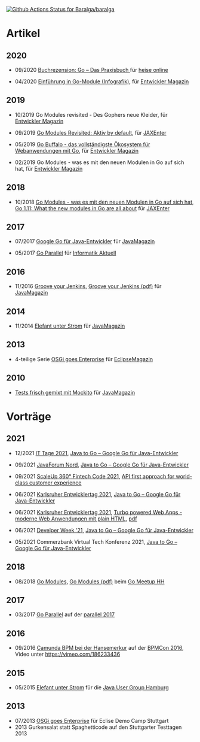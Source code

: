 [![Github Actions Status for Baralga/baralga](https://github.com/remast/remast.github.io/workflows/Build/badge.svg)](https://github.com/remast/remast.github.io/actions) 

# Artikel

## 2020

* 09/2020 [Buchrezension: Go – Das Praxisbuch ](https://www.heise.de/hintergrund/Buchrezension-Go-Das-Praxisbuch-4888936.html) für [heise online](https://www.heise.de/)

* 04/2020 [Einführung in Go-Module (Infografik)](https://kiosk.entwickler.de/entwickler-magazin/entwickler-magazin-3-2020/einfuehrung-in-go-module/), für [Entwickler Magazin](https://entwickler.de/entwickler-magazin)

## 2019


* 10/2019 Go Modules revisited - Des Gophers neue Kleider, für [Entwickler Magazin](https://entwickler.de/entwickler-magazin)

* 09/2019 <a href="https://jaxenter.de/go-modules-revisited-86756">Go Modules Revisited: Aktiv by default</a>, für [JAXEnter](https://jaxenter.de)

* 05/2019 <a href="https://entwickler.de/leseproben/go-buffalo-579902227.html">Go Buffalo - das vollständigste Ökosystem für Webanwendungen mit Go</a>, für [Entwickler Magazin](https://entwickler.de/entwickler-magazin)

* 02/2019 Go Modules - was es mit den neuen Modulen in Go auf sich hat, für [Entwickler Magazin](https://entwickler.de/entwickler-magazin)

## 2018

* 10/2018 [Go Modules - was es mit den neuen Modulen in Go auf sich hat](https://jaxenter.de/go-modules-go-1-11-75835), [Go 1.11: What the new modules in Go are all about](https://devopsconference.de/blog/go-1-11-new-modules/) für [JAXEnter](https://jaxenter.de)

## 2017

* 07/2017 [Google Go für Java-Entwickler](https://jaxenter.de/google-go-golang-java-55356) für [JavaMagazin](https://jaxenter.de/magazine/java-magazin)

* 05/2017 [Go Parallel](https://www.informatik-aktuell.de/entwicklung/programmiersprachen/go-parallel.html) für [Informatik Aktuell](https://www.informatik-aktuell.de)

## 2016

* 11/2016 [Groove your Jenkins](https://jaxenter.de/groove-your-jenkins-49423), [Groove your Jenkins (pdf)](https://www.ppi.de/fileadmin/user_upload/Software-Entwicklung/Presse/Jm_Groove_your_Jenkins_08.16.pdf) für [JavaMagazin](https://jaxenter.de/magazine/java-magazin)

## 2014

* 11/2014 [Elefant unter Strom](https://jaxenter.de/elefant-unter-strom-270) für [JavaMagazin](https://jaxenter.de/magazine/java-magazin)

## 2013

* 4-teilige Serie [OSGi goes Enterprise](https://jaxenter.de/modulare-enterprise-osgi-anwendungen-lets-transact-4-3725) für [EclipseMagazin](https://jaxenter.de/magazine/eclipse-magazin)

## 2010
* [Tests frisch gemixt mit Mockito](https://jaxenter.de/tests-frisch-gemixt-mit-mockito-2-7468) für [JavaMagazin](https://jaxenter.de/magazine/java-magazin)

# Vorträge

## 2021

* 12/2021 [IT Tage 2021](https://www.ittage.informatik-aktuell.de), [Java to Go – Google Go für Java-Entwickler](https://www.ittage.informatik-aktuell.de/programm/2021/google-go-fuer-java-entwickler-java-to-go.html)

* 09/2021 [JavaForum Nord](https://javaforumnord.de/), [Java to Go – Google Go für Java-Entwickler](https://javaforumnord.de/)

* 09/2021 [ScaleUp 360° Fintech Code 2021](https://www.scale-up-360.com/en/fintech-code/agenda), [API first approach for world-class customer experience](https://www.scale-up-360.com/en/fintech-code/agenda)

* 06/2021 [Karlsruher Entwicklertag 2021](https://entwicklertag.de/karlsruhe/2021/), [Java to Go – Google Go für Java-Entwickler](https://entwicklertag.de/karlsruhe/2021/java-go-google-go-f-r)

* 06/2021 [Karlsruher Entwicklertag 2021](https://entwicklertag.de/karlsruhe/2021/), [Turbo powered Web Apps - moderne Web Anwendungen mit plain HTML](https://entwicklertag.de/karlsruhe/2021/turbo-powered-web-apps), [pdf](https://raw.githubusercontent.com/remast/remast.github.io/develop/talks/2021-06-09_Turbo_powered_Web_Apps.pdf)

* 06/2021 [Develper Week '21](https://www.developer-week.de), [Java to Go – Google Go für Java-Entwickler](https://www.developer-week.de/programm/#/talk/java-to-go-google-go-fur-java-entwickler)

* 05/2021 Commerzbank Virtual Tech Konferenz 2021, [Java to Go – Google Go für Java-Entwickler](https://raw.githubusercontent.com/remast/remast.github.io/develop/talks/2021-05-04_VirtualTechConf_Java_to_Go.pdf)

## 2018

* 08/2018 [Go Modules](https://docs.google.com/presentation/d/1NZrvgruD7Sn9lh6eA6xj65iYqIWX6ZjX-fPefOg16Dk/edit?usp=sharing), [Go Modules (pdf)](https://raw.githubusercontent.com/remast/remast.github.io/develop/talks/2018-08-23_GoMeetupHH_Go_Modules.pdf) beim [Go Meetup HH](https://www.meetup.com/de-DE/Go-User-Group-Hamburg/)

## 2017

* 03/2017 [Go Parallel](https://go-talks.appspot.com/github.com/remast/remast.github.io/talks/2017-03_parallel_Go-Parallel/go-parallel.slide) auf der [parallel 2017](https://www.parallelcon.de/)

## 2016

* 09/2016 [Camunda BPM bei der Hansemerkur](https://raw.githubusercontent.com/remast/remast.github.io/develop/talks/2016-09_BPMCon_Camunda_HanseMerkur.pdf) auf der [BPMCon 2016](https://camunda.com/events/camundacon/), Video unter https://vimeo.com/186233436

## 2015

* 05/2015 [Elefant unter Strom](https://raw.githubusercontent.com/remast/remast.github.io/develop/talks/2015-05_JUGS_HH_Elefant_unter_Strom.pdf) für die [Java User Group Hamburg](http://www.jughh.de)

## 2013

* 07/2013 [OSGi goes Enterprise](https://raw.githubusercontent.com/remast/remast.github.io/develop/talks/2013-07_EclipseDemoCamp_OSGi_goes_Enterprise.pdf) für Eclise Demo Camp Stuttgart
* 2013 Gurkensalat statt Spaghetticode auf den Stuttgarter Testtagen 2013
